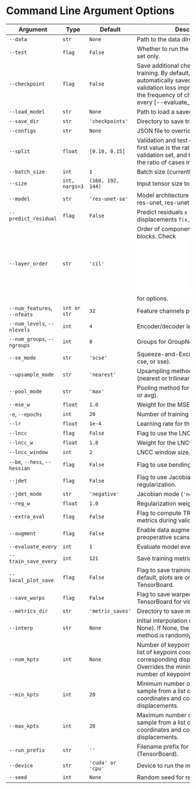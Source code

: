# Command Line Argument Options

| Argument | Type | Default | Description |
|----------|------|---------|-------------|
| `--data` | `str` | `None` | Path to the data directory. |
| `--test` | `flag` | `False` | Whether to run the model on the test set only. |
| `--checkpoint` | `flag` | `False` | Save additional checkpoints during training. By default, checkpoints are automatically saved when the validation loss improves. This increases the frequency of checkpointing to every [--evaluate_every] epochs. |
| `--load_model` | `str` | `None` | Path to load a saved model checkpoint. |
| `--save_dir` | `str` | `'checkpoints'` | Directory to save training checkpoints. |
| `--configs` | `str` | `None` | JSON file to override CLI arguments. |
| `--split` | `float` | `[0.10, 0.15]` | Validation and test data split ratios. The first value is the ratio of cases in the validation set, and the second value is the ratio of cases in the test set. |
| `--batch_size` | `int` | `1` | Batch size (currently only 1 supported). |
| `--size` | `int, nargs=3` | `(160, 192, 144)` | Input tensor size to the model. |
| `--model` | `str` | `'res-unet-se'` | Model architecture to use (vxm, unet, res-unet, res-unet-se). |
| `--predict_residual` | `flag` | `False` | Predict residuals `x + f(x,y)` or full displacements `f(x,y)`. |
| `--layer_order` | `str` | `'cil'` | Order of components in convolution blocks. Check ![model_pipeline/networks/unet3d/buildingblocks.py](model_pipeline/networks/unet3d/buildingblocks.py) for options. |
| `--num_features`, `--nfeats` | `int or str` | `32` | Feature channels per level. |
| `--num_levels`, `--nlevels` | `int` | `4` | Encoder/decoder levels. |
| `--num_groups`, `--ngroups` | `int` | `8` | Groups for GroupNorm. |
| `--se_mode` | `str` | `'scse'` | Squeeze-and-Excitation module (scse, cse, or sse). |
| `--upsample_mode` | `str` | `'nearest'` | Upsampling method for the decoder (nearest or trilinear). |
| `--pool_mode` | `str` | `'max'` | Pooling method for the encoder (max or avg). |
| `--mse_w` | `float` | `1.0` | Weight for the MSE loss. |
| `-e`, `--epochs` | `int` | `20` | Number of training epochs. |
| `--lr` | `float` | `1e-4` | Learning rate for the Adam optimizer. |
| `--lncc` | `flag` | `False` | Flag to use the LNCC loss. |
| `--lncc_w` | `float` | `1.0` | Weight for the LNCC loss. |
| `--lncc_window` | `int` | `2` | LNCC window size. |
| `--be`, `--hess`, `--hessian` | `flag` | `False` | Flag to use bending energy penalty. |
| `--jdet` | `flag` | `False` | Flag to use Jacobian determinant regularization. |
| `--jdet_mode` | `str` | `'negative'` | Jacobian mode (`'negative'` or `'unit'`). |
| `--reg_w` | `float` | `1.0` | Regularization weight. |
| `--extra_eval` | `flag` | `False` | Flag to compute TRE, Dice, HD95 metrics during validation. |
| `--augment` | `flag` | `False` | Enable data augmentation for the preoperative scans (intensity only). |
| `--evaluate_every` | `int` | `1` | Evaluate model every N epochs. |
| `--train_save_every` | `int` | `121` | Save training metrics every N batches. |
| `--local_plot_save` | `flag` | `False` | Flag to save training plots locally. By default, plots are only saved to TensorBoard. |
| `--save_warps` | `flag` | `False` | Flag to save warped image outputs to TensorBoard for visualization. |
| `--metrics_dir` | `str` | `'metric_saves'` | Directory to save metrics/plots. |
| `--interp` | `str` | `None` | Initial interpolation method (`tps`, `linear`, None). If None, the interpolation method is randomly chosen. |
| `--num_kpts` | `int` | `None` | Number of keypoints to sample from a list of keypoint coordinates and corresponding displacements. Overrides the minimum and maximum number of keypoints flags. |
| `--min_kpts` | `int` | `20` | Minimum number of keypoints to sample from a list of keypoint coordinates and corresponding displacements. |
| `--max_kpts` | `int` | `20` | Maximum number of keypoints to sample from a list of keypoint coordinates and corresponding displacements. |
| `--run_prefix` | `str` | `''` | Filename prefix for saved run files (TensorBoard). |
| `--device` | `str` | `'cuda' or 'cpu'` | Device to run the model (cuda or cpu). |
| `--seed` | `int` | `None` | Random seed for reproducibility. |
